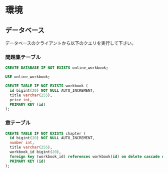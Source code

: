 # 環境
## データベース
データベースのクライアントから以下のクエリを実行して下さい。
### 問題集テーブル

```sql
CREATE DATABASE IF NOT EXISTS online_workbook;

USE online_workbook;

CREATE TABLE IF NOT EXISTS workbook (
  id bigint(20) NOT NULL AUTO_INCREMENT,
  title varchar(255),
  price int,
  PRIMARY KEY (id)
);
```

### 章テーブル

```sql
CREATE TABLE IF NOT EXISTS chapter (
  id bigint(20) NOT NULL AUTO_INCREMENT,
  number int,
  title varchar(255),
  workbook_id bigint(20),
  foreign key (workbook_id) references workbook(id) on delete cascade on update cascade,
  PRIMARY KEY (id)
);
```